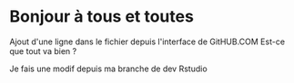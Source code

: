# Bonjour à tous et toutes 

Ajout d'une ligne dans le fichier depuis l'interface de GitHUB.COM
Est-ce que tout va bien ? 

Je fais une modif depuis ma branche de dev Rstudio
